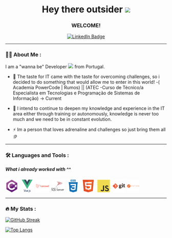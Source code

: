 
<div align="center" id="badges">

<h1>
  Hey there outsider
  <img src="https://media.giphy.com/media/hvRJCLFzcasrR4ia7z/giphy.gif" width="30px"/>
</h1>
<h3>WELCOME!</h3>
<a href="https://www.linkedin.com/in/gon-moreira/">
  <img src="https://img.shields.io/badge/LinkedIn-blue?style=for-the-badge&logo=linkedin&logoColor=white" alt="LinkedIn Badge"/>

<a/>

</div>

---

### :man_technologist: About Me :
I am a "wanna be" Developer <img src="https://media.giphy.com/media/WUlplcMpOCEmTGBtBW/giphy.gif" width="30"> from Portugal.

- :telescope: The taste for IT came with the taste for overcoming challenges, so i decided to do something that would allow me to enter in this world! -( Academia PowerCode | Rumos) || (ATEC -Curso de Técnico/a Especialista em Tecnologias e Programação de Sistemas de Informação) -> Current

- :seedling: I intend to continue to deepen my knowledge and experience in the IT area either through training or autonomously, knowledge is never too much and we need to be in constant evolution.

- :zap: Im a person that loves adrenaline and challenges so just bring them all :P 

---

### :hammer_and_wrench: Languages and Tools :
##### What i already worked with ^^
<div>
  <img src="https://github.com/devicons/devicon/blob/master/icons/csharp/csharp-original.svg" title="C#" alt="C#" width="40" height="40"/>&nbsp;
  <img src="https://github.com/devicons/devicon/blob/master/icons/vuejs/vuejs-original-wordmark.svg" title="Vue" alt="Vue" width="40" height="40"/>&nbsp;
  <img src="https://github.com/devicons/devicon/blob/master/icons/laravel/laravel-original-wordmark.svg" title="Laravel" alt="Laravel" width="40" height="40"/>&nbsp;
  <img src="https://github.com/devicons/devicon/blob/master/icons/microsoftsqlserver/microsoftsqlserver-original-wordmark.svg" title="SQLServer" alt="SQLServer" width="40" height="40"/>&nbsp;
  <img src="https://github.com/devicons/devicon/blob/master/icons/css3/css3-plain-wordmark.svg"  title="CSS3" alt="CSS" width="40" height="40"/>&nbsp;
  <img src="https://github.com/devicons/devicon/blob/master/icons/html5/html5-original.svg" title="HTML5" alt="HTML" width="40" height="40"/>&nbsp;
  <img src="https://github.com/devicons/devicon/blob/master/icons/javascript/javascript-original.svg" title="JavaScript" alt="JavaScript" width="40" height="40"/>&nbsp;
  <img src="https://github.com/devicons/devicon/blob/master/icons/git/git-original-wordmark.svg" title="Git" **alt="Git" width="40" height="40"/>
  <img src="https://github.com/devicons/devicon/blob/master/icons/postman/postman-plain-wordmark.svg" title="Postman" alt="Postman" width="40" height="40"/>&nbsp;
</div>



---

### :fire: My Stats :
[![GitHub Streak](https://github-readme-streak-stats.herokuapp.com?user=GoncaloJMM&theme=tokyonight)](https://git.io/streak-stats)

[![Top Langs](https://github-readme-stats.vercel.app/api/top-langs/?username=GoncaloJMM&layout=compact&theme=vision-friendly-dark)](https://github.com/anuraghazra/github-readme-stats)


